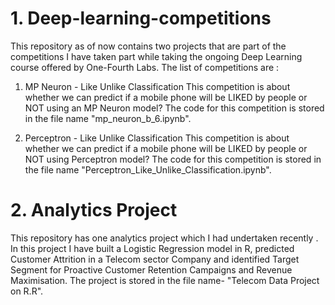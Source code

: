 # 1. Deep-learning-competitions
This repository as of now contains two projects that are part of the competitions I have taken part while taking the ongoing Deep Learning course offered by One-Fourth Labs. 
The list of competitions are :
1. MP Neuron - Like Unlike Classification
   This competition is about whether we can predict if a mobile phone will be LIKED by people or NOT using an MP Neuron model?
   The code for this competition is stored in the file name "mp_neuron_b_6.ipynb".
   
2. Perceptron - Like Unlike Classification
   This competition is about whether we can predict if a mobile phone will be LIKED by people or NOT using Perceptron model?
   The code for this competition is stored in the file name "Perceptron_Like_Unlike_Classification.ipynb".
   
# 2. Analytics Project
This repository has one analytics project which I had undertaken recently . In this project I have built a Logistic Regression model in R, predicted Customer Attrition in a Telecom sector Company and identified Target Segment for Proactive Customer Retention Campaigns and Revenue Maximisation. The project is stored in the file name- "Telecom Data Project on R.R".
